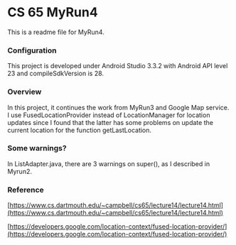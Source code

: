 # CS 65 MyRun4

This is a readme file for MyRun4.

### Configuration 
This project is developed under Android Studio 3.3.2 with Android API level 23 and compileSdkVersion is 28.


### Overview
In this project, it continues the work from MyRun3 and Google Map service. I use FusedLocationProvider instead of LocationManager for location updates since I found that the latter has some problems on update the current location for the function getLastLocation. 



### Some warnings?
In ListAdapter.java, there are 3 warnings on super(), as I described in Myrun2. 



<!-- ### Question?
For the current version, if a new user registers, then he can see the entry activities of an old user. To solve this problem, we can create the table and name it with username+table_name, but it needs to make sure that there are not two same username, so in register, it needs to query for the username. This bug can be fixed in the next version. 
 -->

### Reference
[https://www.cs.dartmouth.edu/~campbell/cs65/lecture14/lecture14.html](https://www.cs.dartmouth.edu/~campbell/cs65/lecture14/lecture14.html)

[https://developers.google.com/location-context/fused-location-provider/](https://developers.google.com/location-context/fused-location-provider/)